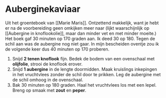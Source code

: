 # Auberginekaviaar
Uit het groenteboek van [[Marie Maris]]. Ontzettend makkelijk, want je hebt er na de voorbereiding geen omkijken meer naar (lijkt waarschijnlijk op [[Aubergine in knoflookolie]], maar dan minder vet en met minder moeite.) Het boek gaf 30 minuten op 170 graden aan. Ik deed 30 op 180. Tegen de schil aan was de aubergine nog niet gaar. In mijn bescheiden oventje zou ik de volgende keer dus 40 minuten op 170 proberen.

1. Snijd **2 tenen knoflook** fijn. Bedek de bodem van een ovenschaal met **olijfolie**, strooi de knoflook erover.
2. Snijd **1 aubergine** in de lengte doormidden. Maak kruislings inkepingen in het vruchtvlees zonder de schil door te prikken. Leg de aubergine met de schil omhoog in de ovenschaal.
3. Bak 30 minuten op 180 graden. Haal het vruchtvlees los met een lepel. Breng op smaak met **zout** en **peper**.